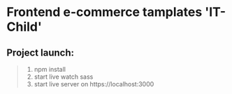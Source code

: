 # Frontend e-commerce tamplates 'IT-Child'
## Project launch:
> 1. npm install
> 2. start live watch sass
> 3. start live server on https://localhost:3000